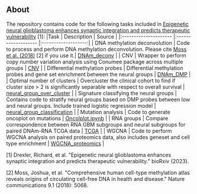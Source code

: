 ## About

The repository contains code for the following tasks included in [Epigenetic neural glioblastoma enhances synaptic integration and predicts therapeutic vulnerability](https://www.biorxiv.org/content/10.1101/2023.08.04.552017v1) [1]:
|Task   | Description             | Source       |
|:--------------------- |:------------------- |:-------------------:|
| DNA methylation deconvolution | Code to process and perform DNA methylation deconvolution. Please cite [Moss et al. (2018)](https://www.nature.com/articles/s41467-018-07466-6) [2] if you use it.| [DNAm_deconv](code/DNAm_deconv)  |
| CNV | Wrapper to perform copy number variation analysis using Conumee package across multiple groups | [CNV](code/CNV) |
| Differential methylation probes | Differential methylation probes and gene set enrichment between the neural groups | [DNAm_DMP](code/DNAm_DMP) |
| Optimal number of clusters | Overcluster the clinical cohort to find if cluster size > 2 is significantly separable with respect to overall survival | [neural_group_over_cluster](code/neural_group_over_cluster) |
| Signature classifying the neural groups | Contains code to stratify neural groups based on DMP probes between low and neural groups. Include trained logistic regression model | [neural_group_classification](code/neural_group_classification) |
| Mutation analysis | Code to generate oncoplot on mutations | [Oncolplot.ipynb](code/Oncoplot.ipynb) |
| RNA groups | Compare correspondence between RNA GBM subgroups and neural subgroups for paired DNAm-RNA TCGA data | [TCGA](code/TCGA) |
| WGCNA | Code to perform WGCNA analysis on paired proteomics data, also includes geneset and cell type enrichment | [WGCNA_proteomics](code/WGCNA_proteomics) |

[1] Drexler, Richard, et al. "Epigenetic neural glioblastoma enhances synaptic integration and predicts therapeutic vulnerability." bioRxiv (2023).

[2] Moss, Joshua, et al. "Comprehensive human cell-type methylation atlas reveals origins of circulating cell-free DNA in health and disease." Nature communications 9.1 (2018): 5068.
